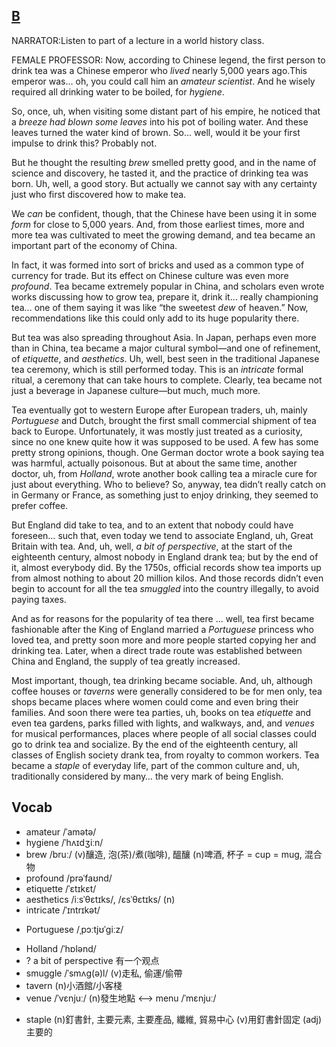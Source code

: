 ## [B](https://img.kmf.com/toefl/listening/audio/ff82c9c8e9e623fc40bd998cdf04ac00.mp3)

NARRATOR:Listen to part of a lecture in a world history class.

FEMALE PROFESSOR: Now, according to Chinese legend, the first person to drink tea was a Chinese emperor who *lived* nearly 5,000 years ago.This emperor was… oh, you could call him an *amateur scientist*. And he wisely required all drinking water to be boiled, for *hygiene*.

So, once, uh, when visiting some distant part of his empire, he noticed that a *breeze had blown some leaves* into his pot of boiling water. And these leaves turned the water kind of brown. So… well, would it be your first impulse to drink this? Probably not.

But he thought the resulting *brew* smelled pretty good, and in the name of science and discovery, he tasted it, and the practice of drinking tea was born. Uh, well, a good story. But actually we cannot say with any certainty just who first discovered how to make tea.

We *can* be confident, though, that the Chinese have been using it in some *form* for close to 5,000 years. And, from those earliest times, more and more tea was cultivated to meet the growing demand, and tea became an important part of the economy of China.

In fact, it was formed into sort of bricks and used as a common type of currency for trade. But its effect on Chinese culture was even more *profound*. Tea became extremely popular in China, and scholars even wrote works discussing how to grow tea, prepare it, drink it… really championing tea… one of them saying it was like “the sweetest *dew* of heaven.” Now, recommendations like this could only add to its huge popularity there.

But tea was also spreading throughout Asia. In Japan, perhaps even more than in China, tea became a major cultural symbol—and one of refinement, of *etiquette*, and *aesthetics*. Uh, well, best seen in the traditional Japanese tea ceremony, which is still performed today. This is an *intricate* formal ritual, a ceremony that can take hours to complete. Clearly, tea became not just a beverage in Japanese culture—but much, much more.

Tea eventually got to western Europe after European traders, uh, mainly *Portuguese* and Dutch, brought the first small commercial shipment of tea back to Europe. Unfortunately, it was mostly just treated as a curiosity, since no one knew quite how it was supposed to be used. A few has some pretty strong opinions, though. One German doctor wrote a book saying tea was harmful, actually poisonous. But at about the same time, another doctor, uh, from *Holland*, wrote another book calling tea a miracle cure for just about everything. Who to believe? So, anyway, tea didn’t really catch on in Germany or France, as something just to enjoy drinking, they seemed to prefer coffee.

But England did take to tea, and to an extent that nobody could have foreseen… such that, even today we tend to associate England, uh, Great Britain with tea. And, uh, well, *a bit of perspective*, at the start of the eighteenth century, almost nobody in England drank tea; but by the end of it, almost everybody did. By the 1750s, official records show tea imports up from almost nothing to about 20 million kilos. And those records didn’t even begin to account for all the tea *smuggled* into the country illegally, to avoid paying taxes.

And as for reasons for the popularity of tea there ... well, tea first became fashionable after the King of England married a *Portuguese* princess who loved tea, and pretty soon more and more people started copying her and drinking tea. Later, when a direct trade route was established between China and England, the supply of tea greatly increased.

Most important, though, tea drinking became sociable. And, uh, although coffee houses or *taverns* were generally considered to be for men only, tea shops became places where women could come and even bring their families. And soon there were tea parties, uh, books on tea *etiquette* and even tea gardens, parks filled with lights, and walkways, and, and *venues* for musical performances, places where people of all social classes could go to drink tea and socialize. By the end of the eighteenth century, all classes of English society drank tea, from royalty to common workers. Tea became a *staple* of everyday life, part of the common culture and, uh, traditionally considered by many… the very mark of being English.

## Vocab
- amateur /ˈamətə/ 
- hygiene /ˈhʌɪdʒiːn/ 
- brew /bruː/ (v)釀造, 泡(茶)/煮(咖啡), 醞釀 (n)啤酒, 杯子 = cup = mug, 混合物
- profound /prəˈfaʊnd/ 
- etiquette /ˈɛtɪkɛt/
- aesthetics /iːsˈθɛtɪks/, /ɛsˈθɛtɪks/ (n)
- intricate /ˈɪntrɪkət/ 
+ Portuguese /ˌpɔːtjʊˈɡiːz/ 
- Holland /ˈhɒlənd/ 
- ? a bit of perspective 有一个观点
- smuggle /ˈsmʌɡ(ə)l/ (v)走私, 偷運/偷帶
- tavern (n)小酒館/小客棧
- venue /ˈvɛnjuː/ (n)發生地點 <--> menu /ˈmɛnjuː/
* staple (n)釘書針, 主要元素, 主要產品, 纖維, 貿易中心 (v)用釘書針固定 (adj)主要的
